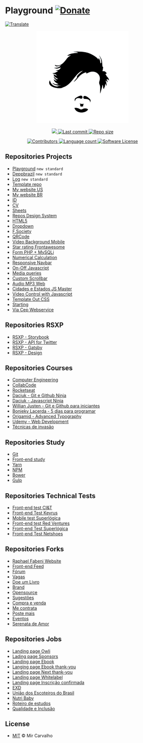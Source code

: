 # Playground  [![Donate](https://img.shields.io/badge/Donate-brightgreen.svg)](https://www.paypal.com/cgi-bin/webscr?cmd=_donations&business=BKXUAMJSNZN46&item_name=Thanks+for+Help+me%21&currency_code=BRL&source=url)

<!-- Translate -->
<a href="./README-pt-br.md">
  <img alt="Translate" src="https://img.shields.io/badge/Translate-pt--br-blue.svg">
</a>

<!-- Banner -->
<p align="center">
  <a href="" target="_blank" >
    <img alt="Banner" src="./.github/assets/brand.jpg" width="300" />
  </a>
</p>

<!-- First badges -->
<p align="center">
  <!-- Codacy -->
  <a href="https://www.codacy.com/manual/deppbrazil/playground?utm_source=github.com&amp;utm_medium=referral&amp;utm_content=deppbrazil/playground&amp;utm_campaign=Badge_Grade">
    <img src="https://api.codacy.com/project/badge/Grade/908637ccc4b04317886bbea59b569b55"/>
  </a>
  <!-- Last commit -->
  <a href="https://github.com/deppbrazil/playground/commits/master">
    <img alt="Last commit" src="https://img.shields.io/github/last-commit/deppbrazil/playground.svg">
  </a>
  <!-- Repo size -->
  <a href="https://github.com/deppbrazil/playground">
    <img alt="Repo size" src="https://img.shields.io/github/repo-size/deppbrazil/playground.svg?color=brightgreen" />
  </a>
</p>

<!-- Seconds badges -->
<p align="center">
  <!-- Contributors -->
  <a href="https://github.com/deppbrazil/playground/graphs/contributors">
    <img alt="Contributors" src="https://img.shields.io/github/contributors/deppbrazil/playground.svg?color=blue" />
  </a>
  <!-- Language count -->
  <a href="https://github.com/deppbrazil/playground">
    <img alt="Language count" src="https://img.shields.io/github/languages/count/deppbrazil/playground.svg" />
  </a>
  <!-- Software License -->
  <a href="./LICENSE">
    <img alt="Software License" src="https://img.shields.io/badge/license-MIT-blue.svg">
  </a>
</p>

## Repositories Projects
-   [Playground](https://github.com/deppbrazil/playground) `new standard`
-   [Deppbrazil](https://github.com/deppbrazil/deppbrazil) `new standard`
-   [Log](https://github.com/deppbrazil/log) `new standard`
-   [Template repo](https://github.com/deppbrazil/template-repo)
-   [My website US](https://github.com/deppbrazil/deppbrazil.github.io)
-   [My website BR](https://github.com/deppbrazil/deppbrazilBR.github.io)
-   [ID](https://github.com/deppbrazil/id)
-   [CV](https://github.com/deppbrazil/cv)
-   [Sheets](https://github.com/deppbrazil/spreadsheets)
-   [Repos Design System](https://github.com/deppbrazil/awesome-design-systems)
-   [HTML5](https://github.com/deppbrazil/html5)
-   [Dropdown](https://github.com/deppbrazil/dropdown)
-   [F.Society](https://github.com/deppbrazil/fsociety)
-   [QRCode](https://github.com/deppbrazil/qrcode)
-   [Video Background Mobile](https://github.com/deppbrazil/video-background-mobile)
-   [Star rating Frontawesome](https://github.com/deppbrazil/star-rating-fontawesome)
-   [Form PHP + MySQLi](https://github.com/deppbrazil/php-mysqli)
-   [Numerical Calculation](https://github.com/deppbrazil/numerical-calculation)
-   [Responsive Navbar](https://github.com/deppbrazil/responsive-nav-bar)
-   [On-Off Javascript](https://github.com/deppbrazil/on-off-javascript)
-   [Media queries](https://github.com/deppbrazil/media-queries)
-   [Custom Scrollbar](https://github.com/deppbrazil/custom-scroll-bar)
-   [Audio MP3 Web](https://github.com/deppbrazil/audiomp3-web)
-   [Cidades e Estados JS Master](https://github.com/deppbrazil/cidades-estados-js-master)
-   [Video Control with Javascript](https://github.com/deppbrazil/video-control-with-javaScript)
-   [Template Out CSS](https://github.com/deppbrazil/template-out-css)
-   [Starting](https://github.com/deppbrazil/starting-sass)
-   [Via Cep Webservice](https://github.com/deppbrazil/ViaCepWebservice)

## Repositories RSXP
-   [RSXP - Storybook](https://github.com/deppbrazil/rsxp-storybook-workshop)
-   [RSXP - API for Twitter](https://github.com/deppbrazil/api-rsxp)
-   [RSXP - Gatsby](https://github.com/deppbrazil/rocketseat-pokedex-gatsbyjs)
-   [RSXP - Design](https://github.com/deppbrazil/workshop-design)

## Repositories Courses
-   [Computer Engineering](https://github.com/deppbrazil/computer-engineering)
-   [CollabCode](https://github.com/deppbrazil/CollabCode)
-   [Rocketseat](https://github.com/deppbrazil/rocketseat)
-   [Daciuk - Git e Github Ninja](https://github.com/deppbrazil/course-git-e-github-ninja)
-   [Daciuk - Javascript Ninja](https://github.com/deppbrazil/course-javascript-ninja)
-   [Willian Justen - Git e Github para iniciantes](https://github.com/deppbrazil/course-git-e-github-para-iniciantes)
-   [Bonieky Lacerda - 5 dias para programar](https://github.com/deppbrazil/course-5dias-para-programar)
-   [Origamid - Advanced Typography](https://github.com/deppbrazil/course-advanced-typography)
-   [Udemy - Web Development](https://github.com/deppbrazil/course-udemy-web-development)
-   [Técnicas de invasão](https://github.com/deppbrazil/course-tecnicas-de-invasao)

## Repositories Study
-   [Git](https://github.com/deppbrazil/git)
-   [Front-end study](https://github.com/deppbrazil/frontend-study)
-   [Yarn](https://github.com/deppbrazil/yarn)
-   [NPM](https://github.com/deppbrazil/npm)
-   [Bower](https://github.com/deppbrazil/bower)
-   [Gulp](https://github.com/deppbrazil/gulp)

## Repositories Technical Tests
-   [Front-end test CI&T](https://github.com/deppbrazil/frontend-test-ciandt)
-   [Front-end Test Keyrus](https://github.com/deppbrazil/frontend-test-keyrus)
-   [Mobile test Superlógica](https://github.com/deppbrazil/mobile-test-superlogica)
-   [Front-end test Red Ventures](https://github.com/deppbrazil/frontend-test-red-ventures)
-   [Front-end Test Superlógica](https://github.com/deppbrazil/superlogica-frontend-test)
-   [Front-end Test Netshoes](https://github.com/deppbrazil/frontend-test-netshoes)

## Repositories Forks
-   [Raphael Fabeni Website](https://github.com/deppbrazil/raphaelfabeni.github.io)
-   [Front-end Feed](https://github.com/deppbrazil/frontend-feed)
-   [Fórum](https://github.com/deppbrazil/forum)
-   [Vagas](https://github.com/deppbrazil/vagas)
-   [Doe um Livro](https://github.com/deppbrazil/doe-um-livro)
-   [Brand](https://github.com/deppbrazil/brand)
-   [Opensource](https://github.com/deppbrazil/open-source)
-   [Sugestões](https://github.com/deppbrazil/sugestoes)
-   [Compra e venda](https://github.com/deppbrazil/compra-e-venda)
-   [Me contrata](https://github.com/deppbrazil/me-contrata)
-   [Poste mais](https://github.com/deppbrazil/poste-mais)
-   [Eventos](https://github.com/deppbrazil/eventos)
-   [Serenata de Amor](https://github.com/deppbrazil/serenata-de-amor)

## Repositories Jobs
-   [Landing page Owli](https://github.com/deppbrazil/lp-owli)
-   [Lading page Sponsors](https://github.com/deppbrazil/superlogica-lp-sponsors)
-   [Landing page Ebook](https://github.com/deppbrazil/superlogica-lp-ebook-landing-page)
-   [Langing page Ebook thank-you](https://github.com/deppbrazil/superlogica-lp-ebook-thank-you)
-   [Landing page Next thank-you](https://github.com/deppbrazil/superlogica-next-lp-thank-you)
-   [Landing page Whitelabel](https://github.com/deppbrazil/superlogica-lp-white-label)
-   [Landing page Inscrição confirmada](https://github.com/deppbrazil/superlogica-lp-inscricao-confirmada)
-   [EXD](https://github.com/deppbrazil/EXD)
-   [União dos Escoteiros do Brasil](https://github.com/deppbrazil/uniao-dos-escoteiros-do-brasil)
-   [Nutri Baby](https://github.com/deppbrazil/nutri-baby)
-   [Roteiro de estudos](https://deppbrazil.github.io/storage-interface/)
-   [Qualidade e Inclusão](https://github.com/deppbrazil/qualidade-inclusao)

## License
-   [MIT](./LICENSE) © Mir Carvalho
